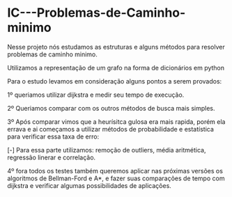# IC---Problemas-de-Caminho-minimo
Nesse projeto nós estudamos as estruturas e alguns métodos para resolver problemas de caminho minimo.

Utilizamos a representação de um grafo na forma de dicionários em python

Para o estudo levamos em consideração alguns pontos a serem provados:

1º queriamos utilizar dijkstra e medir seu tempo de execução.

2º Queriamos comparar com os outros métodos de busca mais simples.

3º Após comparar vimos que a heurísitca gulosa era mais rapida, porém ela errava e ai começamos a utilizar métodos de probabilidade e estatística para verificar essa taxa de erro:

  [-] Para essa parte utilizamos: remoção de outliers, média aritmética, regressão linerar e correlação.
  
4º fora todos os testes também queremos aplicar nas próximas versões os algoritmos de Bellman-Ford e A*, e fazer suas comparações de tempo com dijkstra e verificar algumas possibilidades de aplicações.
